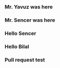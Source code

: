 ### Mr. Yavuz was here
### Mr. Sencer was here
### Hello Sencer
### Hello Bilal
### Pull request test

